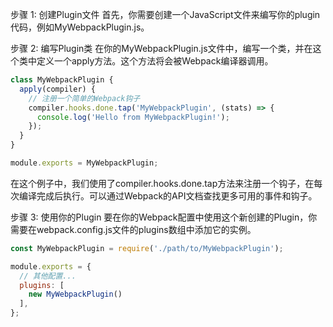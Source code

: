 步骤 1: 创建Plugin文件
首先，你需要创建一个JavaScript文件来编写你的plugin代码，例如MyWebpackPlugin.js。

步骤 2: 编写Plugin类
在你的MyWebpackPlugin.js文件中，编写一个类，并在这个类中定义一个apply方法。这个方法将会被Webpack编译器调用。

```js
class MyWebpackPlugin {
  apply(compiler) {
    // 注册一个简单的Webpack钩子
    compiler.hooks.done.tap('MyWebpackPlugin', (stats) => {
      console.log('Hello from MyWebpackPlugin!');
    });
  }
}

module.exports = MyWebpackPlugin;

```
在这个例子中，我们使用了compiler.hooks.done.tap方法来注册一个钩子，在每次编译完成后执行。可以通过Webpack的API文档查找更多可用的事件和钩子。

步骤 3: 使用你的Plugin
要在你的Webpack配置中使用这个新创建的Plugin，你需要在webpack.config.js文件的plugins数组中添加它的实例。

```js
const MyWebpackPlugin = require('./path/to/MyWebpackPlugin');

module.exports = {
  // 其他配置...
  plugins: [
    new MyWebpackPlugin()
  ],
};
```
